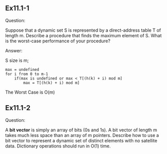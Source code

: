 Ex11.1-1
------
Question:

Suppose that a dynamic set S is represented by a direct-address table T of length m. Describe a procedure that finds the maximum element of S. What is the worst-case performance of your procedure?

Answer:

S size is m;

	max = undefined
	for i from 0 to m-1
		if(max is undefined or max < T[(h(k) + i) mod m]
			max = T[(h(k) + i) mod m]
		

The Worst Case is O(m)

Ex11.1-2
------
Question:

A **bit vector** is simply an array of bits (0s and 1s). A bit vector of length m takes much less space than an array of m pointers. Describe how to use a bit vector to represent a dynamic set of distinct elements with no satellite data. Dictionary operations should run in O(1) time.


